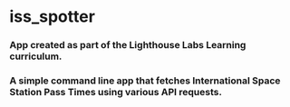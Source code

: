 # iss_spotter

### App created as part of the Lighthouse Labs Learning curriculum. 

### A simple command line app that fetches International Space Station Pass Times using various API requests.